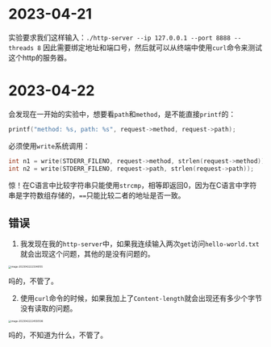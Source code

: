 # 2023-04-21
实验要求我们这样输入：`./http-server --ip 127.0.0.1 --port 8888 --threads 8`
因此需要绑定地址和端口号，然后就可以从终端中使用`curl`命令来测试这个http的服务器。

# 2023-04-22
会发现在一开始的实验中，想要看`path`和`method`，是不能直接`printf`的：
```c
printf("method: %s, path: %s", request->method, request->path);
```
必须使用`write`系统调用：
```c
int n1 = write(STDERR_FILENO, request->method, strlen(request->method));
int n2 = write(STDERR_FILENO, request->path, strlen(request->path));
```

惊！在C语言中比较字符串只能使用`strcmp`，相等即返回0，因为在C语言中字符串是字符数组存储的，`==`只能比较二者的地址是否一致。

## 错误
1. 我发现在我的`http-server`中，如果我连续输入两次`get`访问`hello-world.txt`就会出现这个问题，其他的是没有问题的。

<img src="https://image-save-1309598795.cos.ap-nanjing.myqcloud.com/typora/image-20230422223346155.png" alt="image-20230422223346155" style="zoom:33%;" />

吗的，不管了。

2. 使用`curl`命令的时候，如果我加上了`Content-length`就会出现还有多少个字节没有读取的问题。

<img src="https://image-save-1309598795.cos.ap-nanjing.myqcloud.com/typora/image-20230422224550596.png" alt="image-20230422224550596" style="zoom:33%;" />

吗的，不知道为什么，不管了。

